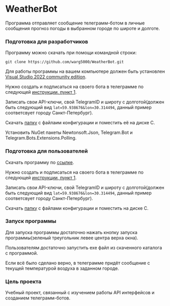 # WeatherBot
Программа отправляет сообщение телеграмм-ботом в личные сообщения прогноз погоды в выбранном городе по широте и долготе.


### Подготовка для разработчиков

Программу можно скачать при помощи командной строки:
``` 
git clone https://github.com/warg5000/WeatherBot.git
```

Для работы программы на вашем компьютере должен быть установлен [Visual Studio 2022 community edition](https://visualstudio.microsoft.com/ru/thank-you-downloading-visual-studio/?sku=Community&channel=Release&version=VS2022&source=VSLandingPage&passive=false&cid=2030). 

Нужно создать и подписаться на своего бота в телеграмме по следующей [инструкции, пункт 1](https://habr.com/ru/articles/262247/).

Записать свои API-ключи, свой TelegramID и широту с долготой(должен быть следующий вид ```lat=59.938676&lon=30.314494```, данный пример соответсвует городу Санкт-Петербург). 

Скачать [папку](https://disk.yandex.ru/d/fsskOySMvD-xUQ) с файлаим конфигурации и поместить её на диске С.

Установить NuGet пакеты Newtonsoft.Json, Telegram.Bot и Telegram.Bots.Extensions.Polling.


### Подготовка для пользователей 

Скачать программу по [ссылке](https://disk.yandex.ru/d/28aPNIXE5yIKIA).

Нужно создать и подписаться на своего бота в телеграмме по следующей [инструкции, пункт 1](https://habr.com/ru/articles/262247/).

Записать свои API-ключи, свой TelegramID и широту с долготой(должен быть следующий вид ```lat=59.938676&lon=30.314494```, данный пример соответсвует городу Санкт-Петербург).

Скачать [папку](https://disk.yandex.ru/d/fsskOySMvD-xUQ) с файлами конфигурации и поместить на диске С.


### Запуск программы

Для запуска программы достаточно нажать кнопку запуска программы(зеленый треугольник левее центра верха окна).

Пользователям достаточно запустить exe файл из скаченного каталога с программой.

Если всё было сделано верно, в телеграмме придёт сообщение с текущей температурой воздуха в заданном городе.

### Цель проекта

Учебный проект, связанный с изучением работы API интерфейсов и созданием телеграмм-ботов.
